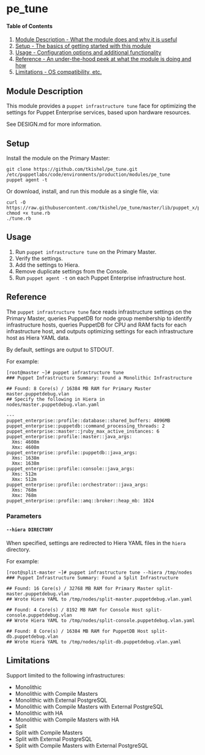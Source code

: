 # pe_tune

#### Table of Contents

1. [Module Description - What the module does and why it is useful](#module-description)
1. [Setup - The basics of getting started with this module](#setup)
1. [Usage - Configuration options and additional functionality](#usage)
1. [Reference - An under-the-hood peek at what the module is doing and how](#reference)
1. [Limitations - OS compatibility, etc.](#limitations)

## Module Description

This module provides a `puppet infrastructure tune` face for optimizing the settings
for Puppet Enterprise services, based upon hardware resources. 

See DESIGN.md for more information.

## Setup

Install the module on the Primary Master:

```
git clone https://github.com/tkishel/pe_tune.git /etc/puppetlabs/code/environments/production/modules/pe_tune
puppet agent -t
```

Or download, install, and run this module as a single file, via:

```
curl -O https://raw.githubusercontent.com/tkishel/pe_tune/master/lib/puppet_x/puppetlabs/tune.rb
chmod +x tune.rb
./tune.rb
```

## Usage

1. Run `puppet infrastructure tune` on the Primary Master.
1. Verify the settings.
1. Add the settings to Hiera.
1. Remove duplicate settings from the Console.
1. Run `puppet agent -t` on each Puppet Enterprise infrastructure host.

## Reference

The `puppet infrastructure tune` face reads infrastructure settings on the Primary Master, 
queries PuppetDB for node group membership to identify infrastructure hosts, 
queries PuppetDB for CPU and RAM facts for each infrastructure host, 
and outputs optimizing settings for each infrastructure host as Hiera YAML data.

By default, settings are output to STDOUT.

For example:

```
[root@master ~]# puppet infrastructure tune
### Puppet Infrastructure Summary: Found a Monolithic Infrastructure

## Found: 8 Core(s) / 16384 MB RAM for Primary Master master.puppetdebug.vlan
## Specify the following in Hiera in nodes/master.puppetdebug.vlan.yaml

---
puppet_enterprise::profile::database::shared_buffers: 4096MB
puppet_enterprise::puppetdb::command_processing_threads: 2
puppet_enterprise::master::jruby_max_active_instances: 6
puppet_enterprise::profile::master::java_args:
  Xms: 4608m
  Xmx: 4608m
puppet_enterprise::profile::puppetdb::java_args:
  Xms: 1638m
  Xmx: 1638m
puppet_enterprise::profile::console::java_args:
  Xms: 512m
  Xmx: 512m
puppet_enterprise::profile::orchestrator::java_args:
  Xms: 768m
  Xmx: 768m
puppet_enterprise::profile::amq::broker::heap_mb: 1024
```

### Parameters

#### `--hiera DIRECTORY`

When specified, settings are redirected to Hiera YAML files in the `hiera` directory.

For example:

```
[root@split-master ~]# puppet infrastructure tune --hiera /tmp/nodes
### Puppet Infrastructure Summary: Found a Split Infrastructure

## Found: 16 Core(s) / 32768 MB RAM for Primary Master split-master.puppetdebug.vlan
## Wrote Hiera YAML to /tmp/nodes/split-master.puppetdebug.vlan.yaml

## Found: 4 Core(s) / 8192 MB RAM for Console Host split-console.puppetdebug.vlan
## Wrote Hiera YAML to /tmp/nodes/split-console.puppetdebug.vlan.yaml

## Found: 8 Core(s) / 16384 MB RAM for PuppetDB Host split-db.puppetdebug.vlan
## Wrote Hiera YAML to /tmp/nodes/split-db.puppetdebug.vlan.yaml
```

## Limitations

Support limited to the following infrastructures:

* Monolithic
* Monolithic with Compile Masters
* Monolithic with External PostgreSQL
* Monolithic with Compile Masters with External PostgreSQL
* Monolithic with HA
* Monolithic with Compile Masters with HA
* Split
* Split with Compile Masters
* Split with External PostgreSQL
* Split with Compile Masters with External PostgreSQL

